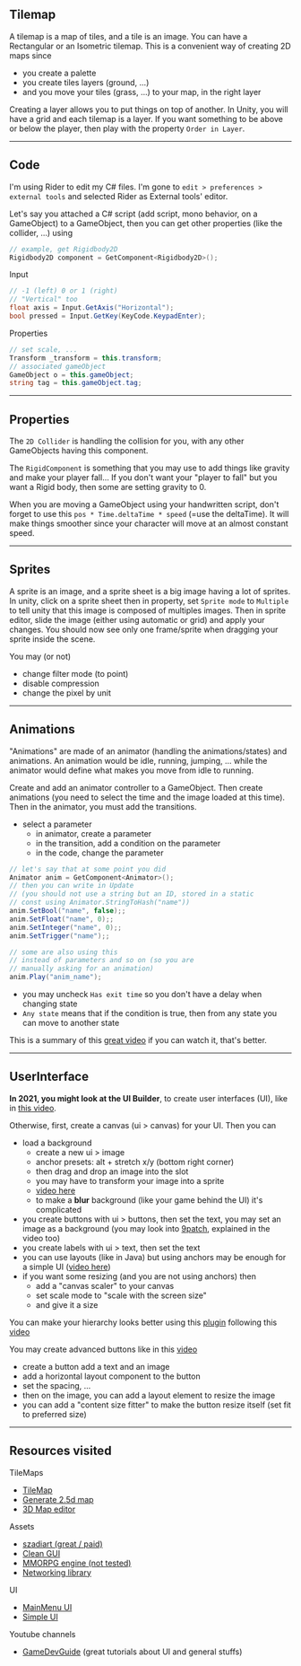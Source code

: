## Tilemap

A tilemap is a map of tiles, and a tile is an image. You can have a Rectangular or an Isometric tilemap. This is a convenient way of creating 2D maps since

* you create a palette
* you create tiles layers (ground, ...)
* and you move your tiles (grass, ...) to your map, in the right layer
  
Creating a layer allows you to put things on top of another. In Unity, you will have a grid and each tilemap is a layer. If you want something to be above or below the player, then play with the property `Order in Layer`.

<hr class="sl">

## Code

I'm using Rider to edit my C# files. I'm gone to `edit > preferences > external tools` and selected Rider as External tools' editor.

Let's say you attached a C# script (add script, mono behavior, on a GameObject) to a GameObject, then you can get other properties (like the collider, ...) using

```cs
// example, get Rigidbody2D
Rigidbody2D component = GetComponent<Rigidbody2D>();
```

Input

```cs
// -1 (left) 0 or 1 (right)
// "Vertical" too
float axis = Input.GetAxis("Horizontal");
bool pressed = Input.GetKey(KeyCode.KeypadEnter);
```

Properties

```cs
// set scale, ...
Transform _transform = this.transform;
// associated gameObject
GameObject o = this.gameObject;
string tag = this.gameObject.tag;
```

<hr class="sr">

## Properties

The ``2D Collider`` is handling the collision for you, with any other GameObjects having this component.

The ``RigidComponent`` is something that you may use to add things like gravity and make your player fall... If you don't want your "player to fall" but you want a Rigid body, then some are setting gravity to 0.

When you are moving a GameObject using your handwritten script, don't forget to use this `pos * Time.deltaTime * speed` (=use the deltaTime). It will make things smoother since your character will move at an almost constant speed.

<hr class="sl">

## Sprites

A sprite is an image, and a sprite sheet is a big image having a lot of sprites. In unity, click on a sprite sheet then in property, set `Sprite mode` to `Multiple` to tell unity that this image is composed of multiples images. Then in sprite editor, slide the image (either using automatic or grid) and apply your changes. You should now see only one frame/sprite when dragging your sprite inside the scene.

You may (or not)

* change filter mode (to point)
* disable compression
* change the pixel by unit

<hr class="sr">

## Animations

"Animations" are made of an animator (handling the animations/states) and animations. An animation would be idle, running, jumping, ... while the animator would define what makes you move from idle to running.

Create and add an animator controller to a GameObject. Then create animations (you need to select the time and the image loaded at this time). Then in the animator, you must add the transitions.

* select a parameter
  * in animator, create a parameter
  * in the transition, add a condition on the parameter
  * in the code, change the parameter
  
```cs
// let's say that at some point you did
Animator anim = GetComponent<Animator>();
// then you can write in Update
// (you should not use a string but an ID, stored in a static 
// const using Animator.StringToHash("name"))
anim.SetBool("name", false);;
anim.SetFloat("name", 0);;
anim.SetInteger("name", 0);;
anim.SetTrigger("name");;

// some are also using this
// instead of parameters and so on (so you are
// manually asking for an animation)
anim.Play("anim_name");
```

* you may uncheck ``Has exit time`` so you don't have a delay when changing state
* ``Any state`` means that if the condition is true, then from any state you can move to another state

This is a summary of this [great video](https://www.youtube.com/watch?v=Gf8LOFNnils&ab_channel=PandemoniumGames) if you can watch it, that's better.

<hr class="sl">

## UserInterface

**In 2021, you might look at the UI Builder**, to create user interfaces (UI), like in [this video](https://www.youtube.com/watch?v=NQYHIH0BJbs&ab_channel=CocoCode).

Otherwise, first, create a canvas (ui > canvas) for your UI. Then you can

* load a background
  * create a new ui > image
  * anchor presets: alt + stretch x/y (bottom right corner)
  * then drag and drop an image into the slot
  * you may have to transform your image into a sprite
  * [video here](https://www.youtube.com/watch?v=RsgiYqLID-U&ab_channel=CocoCode)
  * to make a **blur** background (like your game behind the UI) it's complicated 
* you create buttons with ui > buttons, then set the text, you may set an image as a background (you may look into [9patch](https://www.construct.net/en/make-games/manuals/construct-3/plugin-reference/9-patch), explained in the video too)
* you create labels with ui > text, then set the text
* you can use layouts (like in Java) but using anchors may be enough for a simple UI ([video here](https://www.youtube.com/watch?v=HwdweCX5aMI&ab_channel=GameDevGuide))
* if you want some resizing (and you are not using anchors) then 
  * add a "canvas scaler" to your canvas
  * set scale mode to "scale with the screen size"
  * and give it a size

You can make your hierarchy looks better using this [plugin](https://github.com/febucci/unitypackage-custom-hierarchy) following this [video](https://www.youtube.com/watch?v=Gma7IXPj4wI&ab_channel=CocoCode)

You may create advanced buttons like in this [video](https://www.youtube.com/watch?v=cW-E4WEogzE&ab_channel=CocoCode)
  * create a button add a text and an image
  * add a horizontal layout component to the button
  * set the spacing, ...
  * then on the image, you can add a layout element to resize the image
  * you can add a "content size fitter" to make the button resize itself (set fit to preferred size)

<hr class="sr">

## Resources visited

TileMaps

* [TileMap](https://www.raywenderlich.com/23-introduction-to-the-new-unity-2d-tilemap-system#toc-anchor-006)
* [Generate 2.5d map](https://hexiledgames.itch.io/25d-tilemaps-and-voxel-terrain-generator)
* [3D Map editor](https://fertile-soil-productions.itch.io/mast)

Assets

* [szadiart (great / paid)](https://szadiart.itch.io/)
* [Clean GUI](https://assetstore.unity.com/packages/2d/gui/flat-clean-gui-over-200-png-files-110987)
* [MMORPG engine (not tested)](https://assetstore.unity.com/packages/templates/systems/ummorpg-2d-remastered-mmorpg-engine-102632)
* [Networking library](https://github.com/vis2k/Mirror)

UI

* [MainMenu UI](https://www.youtube.com/watch?v=RsgiYqLID-U&ab_channel=CocoCode)
* [Simple UI](https://www.youtube.com/watch?v=xmR07iBW7zk&ab_channel=CocoCode)

Youtube channels

* [GameDevGuide](https://www.youtube.com/c/GameDevGuide/videos) (great tutorials about UI and general stuffs)